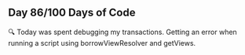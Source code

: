 ## Day 86/100 Days of Code

🔍 Today was spent debugging my transactions. Getting an error when running a script using borrowViewResolver and getViews.
